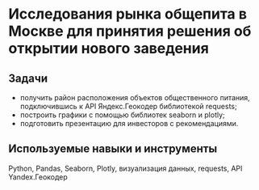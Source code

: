 # Исследования рынка общепита в Москве для принятия решения об открытии нового заведения  
  
## Задачи  
  

* получить район расположения объектов общественного питания, подключившись к API Яндекс.Геокодер библиотекой requests;  
* построить графики с помощью библиотек seaborn и plotly;  
* подготовить презентацию для инвесторов с рекомендациями.
    
## Используемые навыки и инструменты  
  
Python, Pandas, Seaborn, Plotly, визуализация данных, requests, API Yandex.Геокодер
